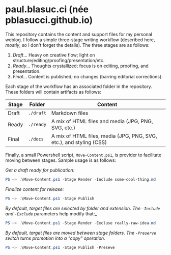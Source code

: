 paul.blasuc.ci (née pblasucci.github.io)
===

This repository contains the content and support files for my personal weblog. I follow a simple three-stage writing
workflow (described here, _mostly_, so I don't forget the details). The three stages are as follows:

1.  _Draft_... Heavy on creative flow; light on structure/editing/proofing/presentation/etc.
1.  _Ready_... Thoughts crystallized; focus is on editing, proofing, and presentation.
1.  _Final_... Content is published; no changes (barring editorial corrections).

Each stage of the workflow has an associated folder in the repository. These folders will contain artifacts as follows:

Stage   | Folder    | Content
--------|-----------|--------------------------
Draft   | `./draft` | Markdown files
Ready   | `./ready`  | A mix of HTML files and media (JPG, PNG, SVG, etc.)
Final   | `./docs`   | A mix of HTML files, media (JPG, PNG, SVG, etc.), and styling (CSS)

Finally, a small Powershell script, `Move-Content.ps1`, is provider to facilitate moving between stages. Sample usage
is as follows:

_Get a draft ready for publication:_
```powershell
PS ~> .\Move-Content.ps1 -Stage Render -Include some-cool-thing.md
```

_Finalize content for release:_
```powershell
PS ~> .\Move-Content.ps1 -Stage Publish
```

_By default, target files are selected by folder and extension. The `-Include` and `-Exclude`_ parameters help modify that:_
```powershell
PS ~> .\Move-Content.ps1 -Stage Render -Excluse really-raw-idea.md
```

_By default, target files are moved between stage folders. The `-Preserve` switch turns promotion into a "copy" operation._
```powershell
PS ~> .\Move-Content.ps1 -Stage Publish -Preseve
```
